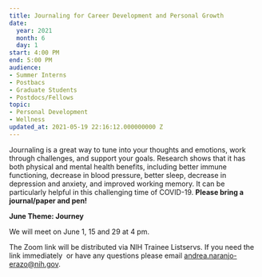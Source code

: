 ```yaml
---
title: Journaling for Career Development and Personal Growth
date:
  year: 2021
  month: 6
  day: 1
start: 4:00 PM
end: 5:00 PM
audience:
- Summer Interns
- Postbacs
- Graduate Students
- Postdocs/Fellows
topic:
- Personal Development
- Wellness
updated_at: 2021-05-19 22:16:12.000000000 Z
---
```

Journaling is a great way to tune into your thoughts and emotions, work
through challenges, and support your goals. Research shows that it has
both physical and mental health benefits, including better immune
functioning, decrease in blood pressure, better sleep, decrease in
depression and anxiety, and improved working memory. It can be
particularly helpful in this challenging time of COVID-19. **Please
bring a journal/paper and pen!**

**June Theme: Journey**

We will meet on June 1, 15 and 29 at 4 pm.

The Zoom link will be distributed via NIH Trainee Listservs. If you need
the link immediately  or have any questions please email
[andrea.naranjo-erazo@nih.gov](mailto:andrea.naranjo-erazo@nih.gov).
